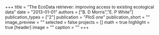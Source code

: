 +++
title = "The EcoData retriever: improving access to existing ecological data"
date = "2013-01-01"
authors = ["B. D Morris","E. P White"]
publication_types = ["2"]
publication = "_PloS one_"
publication_short = ""
image_preview = ""
selected = false
projects = []
math = true
highlight = true
[header]
image = ""
caption = ""
+++


